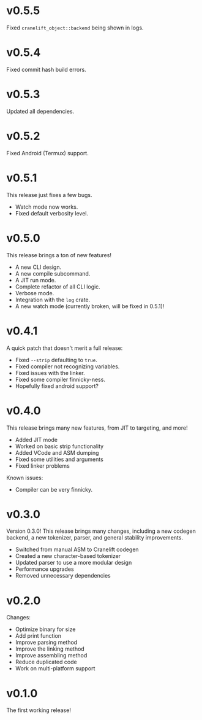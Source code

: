 # v0.5.5

Fixed `cranelift_object::backend` being shown in logs.

# v0.5.4

Fixed commit hash build errors.

# v0.5.3

Updated all dependencies.

# v0.5.2

Fixed Android (Termux) support.

# v0.5.1

This release just fixes a few bugs.

- Watch mode now works.
- Fixed default verbosity level.

# v0.5.0

This release brings a ton of new features!

- A new CLI design.
- A new compile subcommand.
- A JIT run mode.
- Complete refactor of all CLI logic.
- Verbose mode.
- Integration with the `log` crate.
- A new watch mode (currently broken, will be fixed in 0.5.1)!

# v0.4.1

A quick patch that doesn't merit a full release:

- Fixed `--strip` defaulting to `true`.
- Fixed compiler not recognizing variables.
- Fixed issues with the linker.
- Fixed some compiler finnicky-ness.
- Hopefully fixed android support?

# v0.4.0

This release brings many new features, from JIT to targeting, and more!

- Added JIT mode
- Worked on basic strip functionality
- Added VCode and ASM dumping
- Fixed some utilities and arguments
- Fixed linker problems

Known issues:

- Compiler can be very finnicky.

# v0.3.0

Version 0.3.0! This release brings many changes, including a new codegen backend, a new tokenizer, parser, and general stability improvements.

- Switched from manual ASM to Cranelift codegen
- Created a new character-based tokenizer
- Updated parser to use a more modular design
- Performance upgrades
- Removed unnecessary dependencies

# v0.2.0

Changes:

- Optimize binary for size
- Add print function
- Improve parsing method
- Improve the linking method
- Improve assembling method
- Reduce duplicated code
- Work on multi-platform support

# v0.1.0

The first working release!
